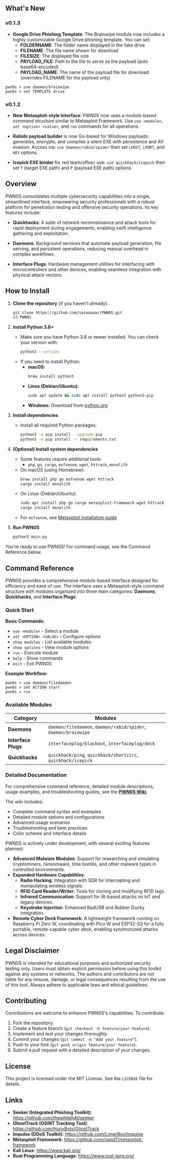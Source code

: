 ## What's New

### v0.1.3

- **Google Drive Phishing Template**: The Brainwipe module now includes a highly customizable Google Drive phishing template. You can set:
  - **FOLDERNAME**: The folder name displayed in the fake drive
  - **FILENAME**: The file name shown for download
  - **FILESIZE**: The displayed file size
  - **PAYLOAD_FILE**: Path to the file to serve as the payload (auto base64-encoded)
  - **PAYLOAD_NAME**: The name of the payload file for download (overrides FILENAME for the payload only)
```
pwn0s > use daemon/brainwipe
pwn0s > set TEMPLATE drive
```

### v0.1.2

- **New Metasploit-style Interface**: PWN0S now uses a module-based command structure similar to Metasploit Framework. Use `use <module>`, `set <option> <value>`, and `run` commands for all operations.

- **Rabids payload builder** is now Go-based for Windows payloads: generates, encrypts, and compiles a silent EXE with persistence and AV evasion. Access via: `use daemon/rabid/spider` then set `LHOST`, `LPORT`, and `KEY` options.

- **Icepick EXE binder** for red team/offsec use: `use quickhack/icepick` then set `T` (target EXE path) and `P` (payload EXE path) options.

## Overview

PWN0S consolidates multiple cybersecurity capabilities into a single, streamlined interface, empowering security professionals with a robust platform for penetration testing and offensive security operations. Its key features include:

- **Quickhacks**: A suite of network reconnaissance and attack tools for rapid deployment during engagements, enabling swift intelligence gathering and exploitation.

- **Daemons**: Background services that automate payload generation, file serving, and persistent operations, reducing manual overhead in complex workflows.

- **Interface Plugs**: Hardware management utilities for interfacing with microcontrollers and other devices, enabling seamless integration with physical attack vectors.

## How to Install

1. **Clone the repository** (if you haven't already):

   ```bash
   git clone https://github.com/sarwaaaar/PWN0S.git
   cd PWN0S
   ```

2. **Install Python 3.8+**

   - Make sure you have Python 3.8 or newer installed. You can check your version with:
     ```bash
     python3 --version
     ```
   - If you need to install Python:
     - **macOS:**
       ```bash
       brew install python3
       ```
     - **Linux (Debian/Ubuntu):**
       ```bash
       sudo apt update && sudo apt install python3 python3-pip
       ```
     - **Windows:**
       Download from [python.org](https://www.python.org/downloads/)

3. **Install dependencies**

   - Install all required Python packages:
     ```bash
     python3 -m pip install --upgrade pip
     python3 -m pip install -r requirements.txt
     ```

4. **(Optional) Install system dependencies**

   - Some features require additional tools:
     - `php`, `go`, `cargo`, `msfvenom`, `wget`, `httrack`, `monolith`
   - On macOS (using Homebrew):
     ```bash
     brew install php go msfvenom wget httrack
     cargo install monolith
     ```
   - On Linux (Debian/Ubuntu):
     ```bash
     sudo apt install php go cargo metasploit-framework wget httrack
     cargo install monolith
     ```
   - For `msfvenom`, see [Metasploit installation guide](https://docs.metasploit.com/docs/using-metasploit/getting-started/nightly-installers.html)

5. **Run PWN0S**
   ```bash
   python3 main.py
   ```

You're ready to use PWN0S! For command usage, see the Command Reference below.

## Command Reference

PWN0S provides a comprehensive module-based interface designed for efficiency and ease of use. The interface uses a Metasploit-style command structure with modules organized into three main categories: **Daemons**, **Quickhacks**, and **Interface Plugs**.

### Quick Start

**Basic Commands:**
- `use <module>` - Select a module
- `set <OPTION> <VALUE>` - Configure options
- `show modules` - List available modules
- `show options` - View module options
- `run` - Execute module
- `help` - Show commands
- `exit` - Exit PWN0S

**Example Workflow:**
```
pwn0s > use daemon/filedaemon
pwn0s > set ACTION start
pwn0s > run
```

### Available Modules

| Category | Modules |
|----------|---------|
| **Daemons** | `daemon/filedaemon`, `daemon/rabid/spider`, `daemon/brainwipe` |
| **Interface Plugs** | `interfaceplug/blackout`, `interfaceplug/deck` |
| **Quickhacks** | `quickhack/ping`, `quickhack/shortcirc`, `quickhack/icepick` |

### Detailed Documentation

For comprehensive command reference, detailed module descriptions, usage examples, and troubleshooting guides, see the **[PWN0S Wiki](https://github.com/sarwaaaar/PWN0S/wiki)**.

The wiki includes:
- Complete command syntax and examples
- Detailed module options and configurations
- Advanced usage scenarios
- Troubleshooting and best practices
- Color scheme and interface details

PWN0S is actively under development, with several exciting features planned:

- **Advanced Malware Modules**: Support for researching and simulating cryptominers, ransomware, time bombs, and other malware types in controlled environments.
- **Expanded Hardware Capabilities**:
  - **Radio Hacking**: Integration with SDR for intercepting and manipulating wireless signals.
  - **RFID Card Reader/Writer**: Tools for cloning and modifying RFID tags.
  - **Infrared Communication**: Support for IR-based attacks on IoT and legacy devices.
  - **Keystroke Injection**: Enhanced BadUSB and Rubber Ducky integration.
- **Remote Cyber Deck Framework**: A lightweight framework running on Raspberry Pi Zero W, coordinating with Pico W and ESP32-S3 for a fully portable, remote-capable cyber deck, enabling synchronized attacks across devices.

## Legal Disclaimer

PWN0S is intended for educational purposes and authorized security testing only. Users must obtain explicit permission before using this toolkit against any systems or networks. The authors and contributors are not liable for any misuse, damage, or legal consequences resulting from the use of this tool. Always adhere to applicable laws and ethical guidelines.

## Contributing

Contributions are welcome to enhance PWN0S's capabilities. To contribute:

1. Fork the repository.
2. Create a feature branch (`git checkout -b feature/your-feature`).
3. Implement and test your changes thoroughly.
4. Commit your changes (`git commit -m "Add your feature"`).
5. Push to your fork (`git push origin feature/your-feature`).
6. Submit a pull request with a detailed description of your changes.

## License

This project is licensed under the MIT License. See the `LICENSE` file for details.

## Links

- **Seeker (Integrated Phishing Toolkit)**: https://github.com/thewhiteh4t/seeker
- **GhostTrack (OSINT Tracking Tool)**: https://github.com/HunxByts/GhostTrack
- **Impulse (DDoS Toolkit)**: https://github.com/LimerBoy/Impulse
- **Metasploit Framework**: https://github.com/rapid7/metasploit-framework
- **Kali Linux**: https://www.kali.org/
- **Rust Programming Language**: https://www.rust-lang.org/
